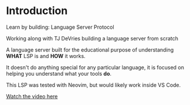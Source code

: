 # Introduction

Learn by building: Language Server Protocol

Working along with TJ DeVries building a language server from scratch

A language server built for the educational purpose of understanding **WHAT** LSP is and **HOW** it works.

It doesn't do anything special for any particular language, it is focused on helping you understand what your tools **do**.

This LSP was tested with Neovim, but would likely work inside VS Code.

[Watch the video here](https://www.youtube.com/watch?v=YsdlcQoHqPY)
